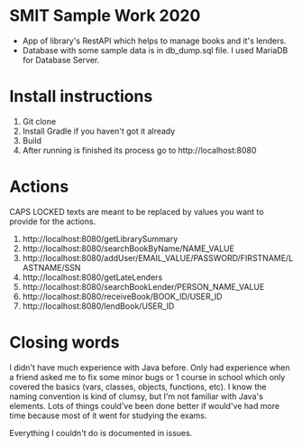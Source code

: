 # SMIT Sample Work 2020

- App of library's RestAPI which helps to manage books and it's lenders.
- Database with some sample data is in db_dump.sql file. I used MariaDB for Database Server.

# Install instructions
1. Git clone
2. Install Gradle if you haven't got it already
3. Build
4. After running is finished its process go to http://localhost:8080

# Actions
CAPS LOCKED texts are meant to be replaced by values you want to provide for the actions.

1. http://localhost:8080/getLibrarySummary
2. http://localhost:8080/searchBookByName/NAME_VALUE
3. http://localhost:8080/addUser/EMAIL_VALUE/PASSWORD/FIRSTNAME/LASTNAME/SSN
4. http://localhost:8080/getLateLenders
5. http://localhost:8080/searchBookLender/PERSON_NAME_VALUE
6. http://localhost:8080/receiveBook/BOOK_ID/USER_ID
7. http://localhost:8080/lendBook/USER_ID

# Closing words

I didn't have much experience with Java before. Only had experience when a friend asked me to fix some minor bugs or 1 course in school which only covered the basics (vars, classes, objects, functions, etc). I know the naming convention is kind of clumsy, but I'm not familiar with Java's elements. Lots of things could've been done better if would've had more time because most of it went for studying the exams.  
  
Everything I couldn't do is documented in issues.

